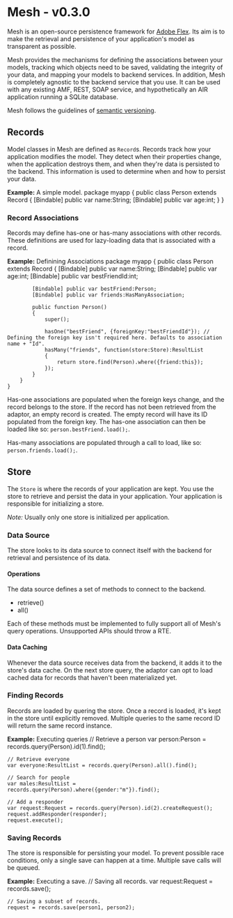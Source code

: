 # Mesh - v0.3.0
Mesh is an open-source persistence framework for [Adobe Flex](http://www.adobe.com/products/flex/). Its aim is to make the retrieval and persistence of your application's model as transparent as possible.

Mesh provides the mechanisms for defining the associations between your models, tracking which objects need to be saved, validating the integrity of your data, and mapping your models to backend services. In addition, Mesh is completely agnostic to the backend service that you use. It can be used with any existing AMF, REST, SOAP service, and hypothetically an AIR application running a SQLite database.

Mesh follows the guidelines of [semantic versioning](http://www.semver.org).

## Records
Model classes in Mesh are defined as `Record`s. Records track how your application modifies the model. They detect when their properties change, when the application destroys them, and when they're data is persisted to the backend. This information is used to determine when and how to persist your data.

**Example:** A simple model.
	package myapp
	{
		public class Person extends Record
		{
			[Bindable] public var name:String;
			[Bindable] public var age:int;
		}
	}

### Record Associations
Records may define has-one or has-many associations with other records. These definitions are used for lazy-loading data that is associated with a record.

**Example:** Definining Associations
	package myapp
	{
		public class Person extends Record
		{
			[Bindable] public var name:String;
			[Bindable] public var age:int;
			[Bindable] public var bestFriendId:int;

			[Bindable] public var bestFriend:Person;
			[Bindable] public var friends:HasManyAssociation;

			public function Person()
			{
				super();

				hasOne("bestFriend", {foreignKey:"bestFriendId"}); // Defining the foreign key isn't required here. Defaults to association name + "Id".
				hasMany("friends", function(store:Store):ResultList
				{
					return store.find(Person).where({friend:this});
				});
			}
		}
	}

Has-one associations are populated when the foreign keys change, and the record belongs to the store. If the record has not been retrieved from the adaptor, an empty record is created. The empty record will have its ID populated from the foreign key. The has-one association can then be loaded like so: `person.bestFriend.load();`.

Has-many associations are populated through a call to load, like so: `person.friends.load();`.

## Store
The `Store` is where the records of your application are kept. You use the store to retrieve and persist the data in your application. Your application is responsible for initializing a store.

*Note:* Usually only one store is initialized per application.

### Data Source
The store looks to its data source to connect itself with the backend for retrieval and persistence of its data.

#### Operations
The data source defines a set of methods to connect to the backend.

- retrieve()
- all()

Each of these methods must be implemented to fully support all of Mesh's query operations. Unsupported APIs should throw a RTE.

#### Data Caching
Whenever the data source receives data from the backend, it adds it to the store's data cache. On the next store query, the adaptor can opt to load cached data for records that haven't been materialized yet.

### Finding Records
Records are loaded by quering the store. Once a record is loaded, it's kept in the store until explicitly removed. Multiple queries to the same record ID will return the same record instance.

**Example:** Executing queries
	// Retrieve a person
	var person:Person = records.query(Person).id(1).find();

	// Retrieve everyone
	var everyone:ResultList = records.query(Person).all().find();

	// Search for people
	var males:ResultList = records.query(Person).where({gender:"m"}).find();

	// Add a responder
	var request:Request = records.query(Person).id(2).createRequest();
	request.addResponder(responder);
	request.execute();

### Saving Records
The store is responsible for persisting your model. To prevent possible race conditions, only a single save can happen at a time. Multiple save calls will be queued.

**Example:** Executing a save.
	// Saving all records.
	var request:Request = records.save();

	// Saving a subset of records.
	request = records.save(person1, person2);